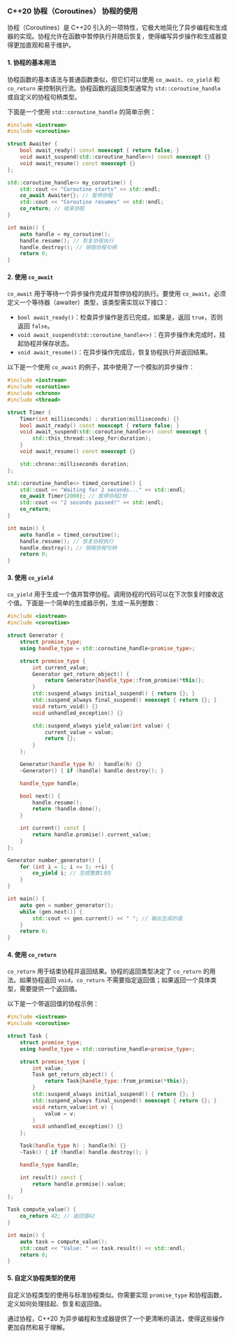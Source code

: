 ### C++20 协程（Coroutines） 协程的使用

协程（Coroutines）是 C++20 引入的一项特性，它极大地简化了异步编程和生成器的实现。协程允许在函数中暂停执行并随后恢复，使得编写异步操作和生成器变得更加直观和易于维护。

#### 1. **协程的基本用法**

协程函数的基本语法与普通函数类似，但它们可以使用 `co_await`、`co_yield` 和 `co_return` 来控制执行流。协程函数的返回类型通常为 `std::coroutine_handle` 或自定义的协程句柄类型。

下面是一个使用 `std::coroutine_handle` 的简单示例：

```cpp
#include <iostream>
#include <coroutine>

struct Awaiter {
    bool await_ready() const noexcept { return false; }
    void await_suspend(std::coroutine_handle<>) const noexcept {}
    void await_resume() const noexcept {}
};

std::coroutine_handle<> my_coroutine() {
    std::cout << "Coroutine starts" << std::endl;
    co_await Awaiter{}; // 暂停协程
    std::cout << "Coroutine resumes" << std::endl;
    co_return; // 结束协程
}

int main() {
    auto handle = my_coroutine();
    handle.resume(); // 恢复协程执行
    handle.destroy(); // 销毁协程句柄
    return 0;
}
```

#### 2. **使用 `co_await`**

`co_await` 用于等待一个异步操作完成并暂停协程的执行。要使用 `co_await`，必须定义一个等待器（awaiter）类型，该类型需实现以下接口：

- `bool await_ready()`：检查异步操作是否已完成，如果是，返回 `true`，否则返回 `false`。
- `void await_suspend(std::coroutine_handle<>)`：在异步操作未完成时，挂起协程并保存状态。
- `void await_resume()`：在异步操作完成后，恢复协程执行并返回结果。

以下是一个使用 `co_await` 的例子，其中使用了一个模拟的异步操作：

```cpp
#include <iostream>
#include <coroutine>
#include <chrono>
#include <thread>

struct Timer {
    Timer(int milliseconds) : duration(milliseconds) {}
    bool await_ready() const noexcept { return false; }
    void await_suspend(std::coroutine_handle<>) const noexcept {
        std::this_thread::sleep_for(duration);
    }
    void await_resume() const noexcept {}

    std::chrono::milliseconds duration;
};

std::coroutine_handle<> timed_coroutine() {
    std::cout << "Waiting for 2 seconds..." << std::endl;
    co_await Timer{2000}; // 暂停协程2秒
    std::cout << "2 seconds passed!" << std::endl;
    co_return;
}

int main() {
    auto handle = timed_coroutine();
    handle.resume(); // 恢复协程执行
    handle.destroy(); // 销毁协程句柄
    return 0;
}
```

#### 3. **使用 `co_yield`**

`co_yield` 用于生成一个值并暂停协程。调用协程的代码可以在下次恢复时接收这个值。下面是一个简单的生成器示例，生成一系列整数：

```cpp
#include <iostream>
#include <coroutine>

struct Generator {
    struct promise_type;
    using handle_type = std::coroutine_handle<promise_type>;

    struct promise_type {
        int current_value;
        Generator get_return_object() {
            return Generator{handle_type::from_promise(*this)};
        }
        std::suspend_always initial_suspend() { return {}; }
        std::suspend_always final_suspend() noexcept { return {}; }
        void return_void() {}
        void unhandled_exception() {}

        std::suspend_always yield_value(int value) {
            current_value = value;
            return {};
        }
    };

    Generator(handle_type h) : handle(h) {}
    ~Generator() { if (handle) handle.destroy(); }

    handle_type handle;

    bool next() {
        handle.resume();
        return !handle.done();
    }

    int current() const {
        return handle.promise().current_value;
    }
};

Generator number_generator() {
    for (int i = 1; i <= 5; ++i) {
        co_yield i; // 生成整数1到5
    }
}

int main() {
    auto gen = number_generator();
    while (gen.next()) {
        std::cout << gen.current() << " "; // 输出生成的值
    }
    return 0;
}
```

#### 4. **使用 `co_return`**

`co_return` 用于结束协程并返回结果。协程的返回类型决定了 `co_return` 的用法。如果协程返回 `void`，`co_return` 不需要指定返回值；如果返回一个具体类型，需要提供一个返回值。

以下是一个带返回值的协程示例：

```cpp
#include <iostream>
#include <coroutine>

struct Task {
    struct promise_type;
    using handle_type = std::coroutine_handle<promise_type>;

    struct promise_type {
        int value;
        Task get_return_object() {
            return Task{handle_type::from_promise(*this)};
        }
        std::suspend_always initial_suspend() { return {}; }
        std::suspend_always final_suspend() noexcept { return {}; }
        void return_value(int v) {
            value = v;
        }
        void unhandled_exception() {}
    };

    Task(handle_type h) : handle(h) {}
    ~Task() { if (handle) handle.destroy(); }

    handle_type handle;

    int result() const {
        return handle.promise().value;
    }
};

Task compute_value() {
    co_return 42; // 返回值42
}

int main() {
    auto task = compute_value();
    std::cout << "Value: " << task.result() << std::endl;
    return 0;
}
```

#### 5. **自定义协程类型的使用**

自定义协程类型的使用与标准协程类似。你需要实现 `promise_type` 和协程函数，定义如何处理挂起、恢复和返回值。

通过协程，C++20 为异步编程和生成器提供了一个更清晰的语法，使得这些操作更加自然和易于理解。